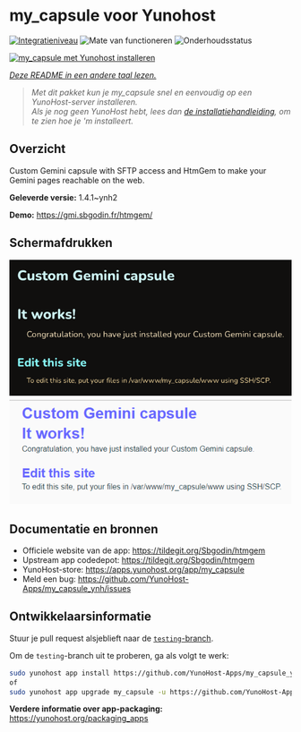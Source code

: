 <!--
NB: Deze README is automatisch gegenereerd door <https://github.com/YunoHost/apps/tree/master/tools/readme_generator>
Hij mag NIET handmatig aangepast worden.
-->

# my_capsule voor Yunohost

[![Integratieniveau](https://dash.yunohost.org/integration/my_capsule.svg)](https://ci-apps.yunohost.org/ci/apps/my_capsule/) ![Mate van functioneren](https://ci-apps.yunohost.org/ci/badges/my_capsule.status.svg) ![Onderhoudsstatus](https://ci-apps.yunohost.org/ci/badges/my_capsule.maintain.svg)

[![my_capsule met Yunohost installeren](https://install-app.yunohost.org/install-with-yunohost.svg)](https://install-app.yunohost.org/?app=my_capsule)

*[Deze README in een andere taal lezen.](./ALL_README.md)*

> *Met dit pakket kun je my_capsule snel en eenvoudig op een YunoHost-server installeren.*  
> *Als je nog geen YunoHost hebt, lees dan [de installatiehandleiding](https://yunohost.org/install), om te zien hoe je 'm installeert.*

## Overzicht

Custom Gemini capsule with SFTP access and HtmGem to make your Gemini pages reachable on the web.


**Geleverde versie:** 1.4.1~ynh2

**Demo:** <https://gmi.sbgodin.fr/htmgem/>

## Schermafdrukken

![Schermafdrukken van my_capsule](./doc/screenshots/screenshot1.png)
![Schermafdrukken van my_capsule](./doc/screenshots/screenshot2.png)

## Documentatie en bronnen

- Officiele website van de app: <https://tildegit.org/Sbgodin/htmgem>
- Upstream app codedepot: <https://tildegit.org/Sbgodin/htmgem>
- YunoHost-store: <https://apps.yunohost.org/app/my_capsule>
- Meld een bug: <https://github.com/YunoHost-Apps/my_capsule_ynh/issues>

## Ontwikkelaarsinformatie

Stuur je pull request alsjeblieft naar de [`testing`-branch](https://github.com/YunoHost-Apps/my_capsule_ynh/tree/testing).

Om de `testing`-branch uit te proberen, ga als volgt te werk:

```bash
sudo yunohost app install https://github.com/YunoHost-Apps/my_capsule_ynh/tree/testing --debug
of
sudo yunohost app upgrade my_capsule -u https://github.com/YunoHost-Apps/my_capsule_ynh/tree/testing --debug
```

**Verdere informatie over app-packaging:** <https://yunohost.org/packaging_apps>
